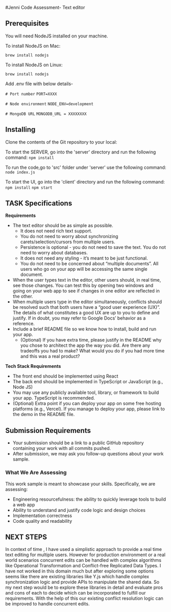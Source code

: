 #Jenni Code Assessment- Text editor

## Prerequisites

You will need NodeJS installed on your machine.

To install NodeJS on Mac:

`brew install nodejs`

To install NodeJS on Linux:

`brew install nodejs`

Add .env file with below details-

`# Port number`
`PORT=XXXX`

`# Node environment`
`NODE_ENV=development`

`# MongoDB URL`
`MONGODB_URL = XXXXXXXX`

## Installing

Clone the contents of the Git repository to your local:

To start the SERVER, go into the 'server' directory and run the following command:
`npm install`

To run the code,go to 'src' folder under 'server' use the following command:
`node index.js`

To start the UI, go into the 'client' directory and run the following command:
`npm install`
`npm start`

## TASK Specifications

**Requirements**

- The text editor should be as simple as possible.
  - It does not need rich text support.
  - You do not need to worry about synchronizing carets/selection/cursors from multiple users.
  - Persistence is optional - you do not need to save the text. You do not need to worry about databases.
  - It does not need any styling - it’s meant to be just functional.
  - You do not need to be concerned about “multiple documents”. All users who go on your app will be accessing the same single document.
- When the user types text in the editor, other users should, in real time, see those changes. You can test this by opening two windows and going on your web app to see if changes in one editor are reflected in the other.
- When multiple users type in the editor simultaneously, conflicts should be resolved such that both users have a “good user experience (UX)”. The details of what constitutes a good UX are up to you to define and justify. If in doubt, you may refer to Google Docs’ behavior as a reference.
- Include a brief README file so we know how to install, build and run your app.
  - (Optional) If you have extra time, please justify in the README why you chose to architect the app the way you did. Are there any tradeoffs you had to make? What would you do if you had more time and this was a real product?

**Tech Stack Requirements**

- The front end should be implemented using React
- The back end should be implemented in TypeScript or JavaScript (e.g., Node JS)
- You may use any publicly available tool, library, or framework to build your app. TypeScript is recommended.
- (Optional) Extra point if you can deploy your app on some free hosting platforms (e.g., Vercel). If you manage to deploy your app, please link to the demo in the README file.

## **Submission Requirements**

- Your submission should be a link to a public GitHub repository containing your work with all commits pushed.
- After submission, we may ask you follow-up questions about your work sample.

### What We Are Assessing

This work sample is meant to showcase your skills. Specifically, we are assessing:

- Engineering resourcefulness: the ability to quickly leverage tools to build a web app
- Ability to understand and justify code logic and design choices
- Implementation correctness
- Code quality and readability

## NEXT STEPS

In context of time , I have used a simplistic approach to provide a real time text editing for multiple users.
However for production environment or a real world scenarios concurrent edits can be handled with complex algorithms like Operational Transformation and Conflict-free Replicated Data Types. I have not worked in this domain much but after exploring some options seems like there are existing libraries like Y.js which handle complex synchronization logic and provide APIs to manipulate the shared data. So my next step would be to explore these libraries in detail and evaluate pros and cons of each to decide which can be incorporated to fulfill our requirements. With the help of this our existing conflict resolution logic can be improved to handle concurrent edits.
